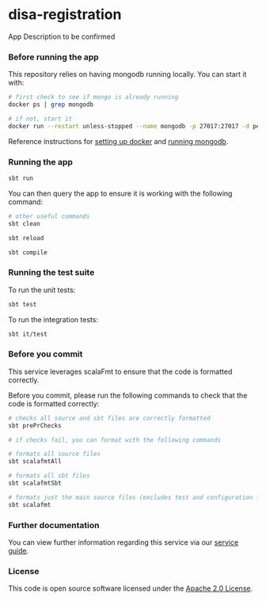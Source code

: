 
# disa-registration
App Description to be confirmed 

### Before running the app

This repository relies on having mongodb running locally. You can start it with:

```bash
# first check to see if mongo is already running
docker ps | grep mongodb

# if not, start it
docker run --restart unless-stopped --name mongodb -p 27017:27017 -d percona/percona-server-mongodb:7.0 --replSet rs0
```

Reference instructions for [setting up docker](https://docs.tax.service.gov.uk/mdtp-handbook/documentation/developer-set-up/install-docker.html) and [running mongodb](https://docs.tax.service.gov.uk/mdtp-handbook/documentation/developer-set-up/set-up-mongodb.html#install-mongodb-applesilicon-mac).

### Running the app

```bash
sbt run
```

You can then query the app to ensure it is working with the following command:

```bash
# other useful commands
sbt clean

sbt reload

sbt compile
```

### Running the test suite

To run the unit tests:

```bash
sbt test
```

To run the integration tests:

```bash
sbt it/test
```

### Before you commit

This service leverages scalaFmt to ensure that the code is formatted correctly.

Before you commit, please run the following commands to check that the code is formatted correctly:

```bash
# checks all source and sbt files are correctly formatted
sbt prePrChecks

# if checks fail, you can format with the following commands

# formats all source files
sbt scalafmtAll

# formats all sbt files
sbt scalafmtSbt

# formats just the main source files (excludes test and configuration files)
sbt scalafmt
```
### Further documentation

You can view further information regarding this service via our [service guide](#).

### License

This code is open source software licensed under the [Apache 2.0 License]("http://www.apache.org/licenses/LICENSE-2.0.html").